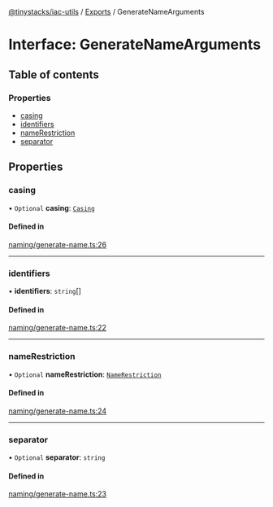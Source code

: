 [@tinystacks/iac-utils](../README.md) / [Exports](../modules.md) / GenerateNameArguments

# Interface: GenerateNameArguments

## Table of contents

### Properties

- [casing](GenerateNameArguments.md#casing)
- [identifiers](GenerateNameArguments.md#identifiers)
- [nameRestriction](GenerateNameArguments.md#namerestriction)
- [separator](GenerateNameArguments.md#separator)

## Properties

### casing

• `Optional` **casing**: [`Casing`](../enums/Casing.md)

#### Defined in

[naming/generate-name.ts:26](https://github.com/tinystacks/iac-utils/blob/bd3bb7b/src/naming/generate-name.ts#L26)

___

### identifiers

• **identifiers**: `string`[]

#### Defined in

[naming/generate-name.ts:22](https://github.com/tinystacks/iac-utils/blob/bd3bb7b/src/naming/generate-name.ts#L22)

___

### nameRestriction

• `Optional` **nameRestriction**: [`NameRestriction`](NameRestriction.md)

#### Defined in

[naming/generate-name.ts:24](https://github.com/tinystacks/iac-utils/blob/bd3bb7b/src/naming/generate-name.ts#L24)

___

### separator

• `Optional` **separator**: `string`

#### Defined in

[naming/generate-name.ts:23](https://github.com/tinystacks/iac-utils/blob/bd3bb7b/src/naming/generate-name.ts#L23)
